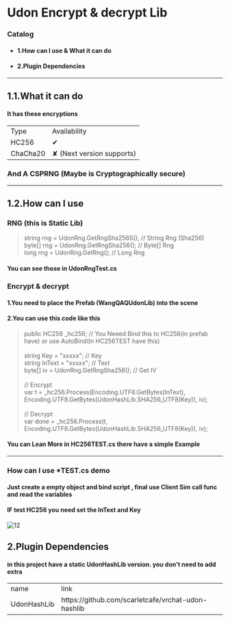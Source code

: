 # Udon Encrypt & decrypt Lib
### Catalog 
* #### 1.How can I use & What it can do
* #### 2.Plugin Dependencies
---
## 1.1.What it can do
#### It has these encryptions
<table>
   <tr>
         <td>Type</td>
         <td>Availability</td>
   </tr>
	<tr>
      <td>HC256</td>
      <td>✔</td>
   </tr>
  	<tr>
      <td>ChaCha20</td>
      <td>✘ (Next version supports)</td>
   </tr>
</table>

### And A CSPRNG (Maybe is Cryptographically secure)
---
## 1.2.How can I use
### RNG (this is Static Lib)
> string rng = UdonRng.GetRngSha256S();	// String Rng (Sha256) <br>
> byte[] rng = UdonRng.GetRngSha256();	// Byte[] Rng <br>
> long 	 rng = UdonRng.GetRng();		    // Long Rng <br>
#### You can see those in UdonRngTest.cs	
### Encrypt & decrypt

#### 1.You need to place the Prefab (WangQAQUdonLib) into the scene

#### 2.You can use this code like this
> public HC256 _hc256;					      // You Neeed Bind this to HC256(in prefab have) or use AutoBind(in HC256TEST have this) <br>
> <br>
> string Key = "xxxxx";					      // Key <br>
> string InText = "xxxxx";				    // Text <br>
> byte[] iv = UdonRng.GetRngSha256();	// Get IV <br>
> <br>
> // Encrypt <br>
> var t = _hc256.Process(Encoding.UTF8.GetBytes(InText), Encoding.UTF8.GetBytes(UdonHashLib.SHA256_UTF8(Key)), iv); <br>
> <br>
> // Decrypt <br>
> var done = _hc256.Process(t, Encoding.UTF8.GetBytes(UdonHashLib.SHA256_UTF8(Key)), iv); <br>
#### You can Lean More in HC256TEST.cs there have a simple Example
---
### How can I use *TEST.cs demo
#### Just create a empty object and bind script , final use Client Sim call func and read the variables
#### IF test HC256 you need set the InText and Key
![12](https://github.com/user-attachments/assets/ba0f5388-2491-48d6-bb13-7b132e2dc34e)

## 2.Plugin Dependencies
#### in this project have a static UdonHashLib version. you don't need to add extra

<table>
   <tr>
      <td>name</td>
      <td>link</td>
   </tr>
	<tr>
      <td>UdonHashLib</td>
      <td>https://github.com/scarletcafe/vrchat-udon-hashlib</td>
   </tr>
</table>
